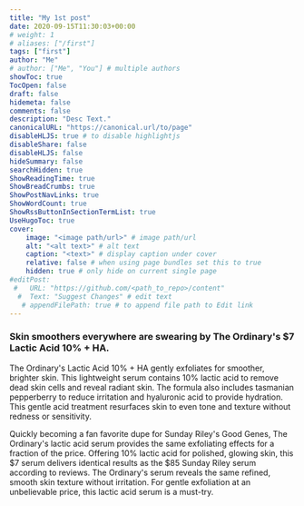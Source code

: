 ```yaml
---
title: "My 1st post"
date: 2020-09-15T11:30:03+00:00
# weight: 1
# aliases: ["/first"]
tags: ["first"]
author: "Me"
# author: ["Me", "You"] # multiple authors
showToc: true
TocOpen: false
draft: false
hidemeta: false
comments: false
description: "Desc Text."
canonicalURL: "https://canonical.url/to/page"
disableHLJS: true # to disable highlightjs
disableShare: false
disableHLJS: false
hideSummary: false
searchHidden: true
ShowReadingTime: true
ShowBreadCrumbs: true
ShowPostNavLinks: true
ShowWordCount: true
ShowRssButtonInSectionTermList: true
UseHugoToc: true
cover:
    image: "<image path/url>" # image path/url
    alt: "<alt text>" # alt text
    caption: "<text>" # display caption under cover
    relative: false # when using page bundles set this to true
    hidden: true # only hide on current single page
#editPost:
 #   URL: "https://github.com/<path_to_repo>/content"
  #  Text: "Suggest Changes" # edit text
   # appendFilePath: true # to append file path to Edit link
---
```

### Skin smoothers everywhere are swearing by The Ordinary's $7 Lactic Acid 10% + HA.

The Ordinary's Lactic Acid 10% + HA gently exfoliates for smoother, brighter skin. This lightweight serum contains 10% lactic acid to remove dead skin cells and reveal radiant skin. The formula also includes tasmanian pepperberry to reduce irritation and hyaluronic acid to provide hydration. This gentle acid treatment resurfaces skin to even tone and texture without redness or sensitivity.

Quickly becoming a fan favorite dupe for Sunday Riley's Good Genes, The Ordinary's lactic acid serum provides the same exfoliating effects for a fraction of the price. Offering 10% lactic acid for polished, glowing skin, this $7 serum delivers identical results as the $85 Sunday Riley serum according to reviews. The Ordinary's serum reveals the same refined, smooth skin texture without irritation. For gentle exfoliation at an unbelievable price, this lactic acid serum is a must-try.